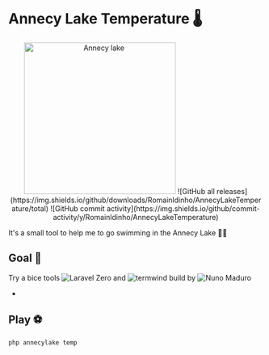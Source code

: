 # Annecy Lake Temperature 🌡

<p align="center">
    <img title="Annecy lake" height="300" src="https://www.peakretreats.co.uk/media/4531/annecy-talloires-1-opt.jpg" />
    ![GitHub all releases](https://img.shields.io/github/downloads/Romainldinho/AnnecyLakeTemperature/total)
    ![GitHub commit activity](https://img.shields.io/github/commit-activity/y/Romainldinho/AnnecyLakeTemperature)

</p>

It's a small tool to help me to go swimming in the Annecy Lake 🏊‍♀️

## Goal 🥅

Try a bice tools ![Laravel Zero](https://laravel-zero.com/) and ![termwind](https://github.com/nunomaduro/termwind)
build by ![Nuno Maduro](https://github.com/nunomaduro)

-

## Play ⚽️

```
php annecylake temp
```
